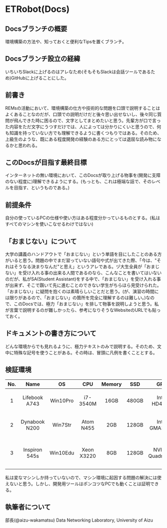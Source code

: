 # ETRobot(Docs)

## Docsブランチの概要
環境構築の方法や、知っておくと便利なTipsを置くブランチ。

## Docsブランチ設立の経緯
いちいちSlackに上げるのはアレなため(そもそもSlackは会話ツールであるため)GitHubに上げることにした。

## 前書き
REMsの活動において、環境構築の仕方や技術的な問題を口頭で説明することはよくあることなのだが、口頭での説明だけだと後々思い出せないし、後々同じ質問が飛んできた時に困るので、文字としてまとめたいと思う。先輩方が口で言った内容をただ文字にうつすだけでは、人によっては分かりにくいと思うので、何も知識を持っていない方でも理解できるように書くつもりではある。そのため、上級生のような、既にある程度開発の経験のある方にとっては退屈な読み物になるかと思われる。

## このDocsが目指す最終目標
インターネットの無い環境において、このDocsが取り上げる物事を(開発に支障のない程度に)理解できるようにする。(もっとも、これは極端な話で、そのレベルを目指す、というものである。)

## 前提条件
自分の使っているPCの仕様や使い方はある程度分かっているものとする。(私はすべてのマシンを使いこなせるわけではない)

## 「おまじない」について
大学の講義のハンドアウトで「おまじない」という単語を目にしたことのある方がいると思う。問題の中でまだ習っていない語句や式が出てきた際、「今は、"それはそうなる決まりなんだ"と思え」というアレである。ヅ大生全員が「おまじない」を受け入れる事の出来る人間であるのなら、こんなことを書いてはいないのだが、私がSA(Student Assistant)をする中で、「おまじない」を受け入れる事が出来ず、そこで躓いて先に進むことのできない学生がちらほら見受けられた。「おまじない」に疑問を抱くのは素晴らしいことだと思う。(が、演習の時間には限りがあるので、「おまじない」の箇所を完全に理解するのは難しい。)なので、このDocsでは、極力「おまじない」を排して物事を説明しようと思う。私が言葉で説明するのが難しかったら、参考になりそうなWebsiteのURLでも貼っておく。

## ドキュメントの書き方について
どんな環境からでも見れるように、極力テキストのみで説明する。そのため、文中に特殊な記号を使うことがある。その時は、冒頭に凡例を書くこととする。

## 検証環境
|No.|Name|OS|CPU|Memory|SSD|GPU|memo|
|:-:|:-:|:-:|:-:|:-:|:-:|:-:|:-:|
|1|Lifebook A743|Win10Pro|i7-3540M|16GB|480GB|Intel HD4000|一般的なマシン。|
|2|Dynabook N200|Win7Str|Atom N455|2GB|128GB|Intel GMA3150|小さくてかわいい。|
|3|Inspiron 545s|Win10Edu|Xeon X3220|8GB|128GB|NVIDIA Quadro600|10年前のハイエンド。|

私は変なマシンしか持っていないので、マシン環境に起因する問題の解決には使えないと思う。しかし、開発用ツールはポンコツなPCでも動くことは証明できる。

## 執筆者について
部長(@aizu-wakamatsu)
Data Networking Laboratory, University of Aizu
